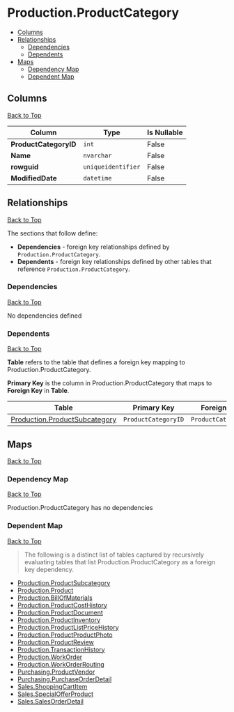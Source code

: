 # Production.ProductCategory

* [Columns](#columns)
* [Relationships](#relationships)
    * [Dependencies](#dependencies)
    * [Dependents](#dependents)
* [Maps](#maps)
    * [Dependency Map](#dependency-map)
    * [Dependent Map](#dependent-map)

## Columns
[Back to Top](#productionproductcategory)

Column | Type | Is Nullable
-------|------|------------
**ProductCategoryID** | `int` | False
**Name** | `nvarchar` | False
**rowguid** | `uniqueidentifier` | False
**ModifiedDate** | `datetime` | False

## Relationships
[Back to Top](#productionproductcategory)


The sections that follow define:
* **Dependencies** - foreign key relationships defined by `Production.ProductCategory`.
* **Dependents** - foreign key relationships defined by other tables that reference `Production.ProductCategory`.

### Dependencies
[Back to Top](#productionproductcategory)


No dependencies defined

### Dependents
[Back to Top](#productionproductcategory)

**Table** refers to the table that defines a foreign key mapping to Production.ProductCategory.

**Primary Key** is the column in Production.ProductCategory that maps to **Foreign Key** in **Table**.

Table | Primary Key | Foreign Key | Foreign Key Name
------|-------------|-------------|-----------------
[Production.ProductSubcategory](./ProductSubcategory.md) | `ProductCategoryID` | `ProductCategoryID` | **FK_ProductSubcategory_ProductCategory_ProductCategoryID**

## Maps
[Back to Top](#productionproductcategory)

### Dependency Map
[Back to Top](#productionproductcategory)

Production.ProductCategory has no dependencies
### Dependent Map
[Back to Top](#productionproductcategory)

> The following is a distinct list of tables captured by recursively evaluating tables that list Production.ProductCategory as a foreign key dependency.

* [Production.ProductSubcategory](./ProductSubcategory.md)
* [Production.Product](./Product.md)
* [Production.BillOfMaterials](./BillOfMaterials.md)
* [Production.ProductCostHistory](./ProductCostHistory.md)
* [Production.ProductDocument](./ProductDocument.md)
* [Production.ProductInventory](./ProductInventory.md)
* [Production.ProductListPriceHistory](./ProductListPriceHistory.md)
* [Production.ProductProductPhoto](./ProductProductPhoto.md)
* [Production.ProductReview](./ProductReview.md)
* [Production.TransactionHistory](./TransactionHistory.md)
* [Production.WorkOrder](./WorkOrder.md)
* [Production.WorkOrderRouting](./WorkOrderRouting.md)
* [Purchasing.ProductVendor](../Purchasing/ProductVendor.md)
* [Purchasing.PurchaseOrderDetail](../Purchasing/PurchaseOrderDetail.md)
* [Sales.ShoppingCartItem](../Sales/ShoppingCartItem.md)
* [Sales.SpecialOfferProduct](../Sales/SpecialOfferProduct.md)
* [Sales.SalesOrderDetail](./SalesOrderDetail.md)
